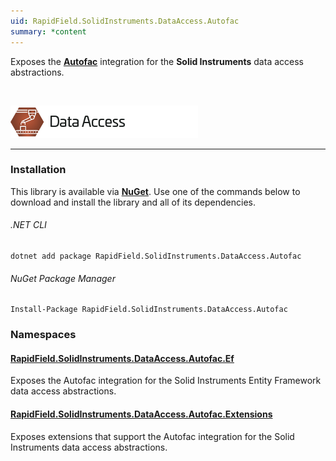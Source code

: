 ```yaml
---
uid: RapidField.SolidInstruments.DataAccess.Autofac
summary: *content
---
```


<!--
Copyright (c) RapidField LLC. Licensed under the MIT License. See LICENSE.txt in the project root for license information.
-->

Exposes the [**Autofac**](https://autofac.org/) integration for the **Solid Instruments** data access abstractions.

<br />

![Data Access label](../images/Label.DataAccess.300w.png)
- - -

### Installation

This library is available via [**NuGet**](https://docs.microsoft.com/en-us/nuget/quickstart/install-and-use-a-package-in-visual-studio). Use one of the commands below to download and install the library and all of its dependencies.

###### .NET CLI

```shell
dotnet add package RapidField.SolidInstruments.DataAccess.Autofac
```

###### NuGet Package Manager

```shell
Install-Package RapidField.SolidInstruments.DataAccess.Autofac
```

### Namespaces

#### [RapidField.SolidInstruments.DataAccess.Autofac.Ef](https://www.solidinstruments.com/api/RapidField.SolidInstruments.DataAccess.Autofac.Ef.html)

<section>
Exposes the Autofac integration for the Solid Instruments Entity Framework data access abstractions.
</section>

#### [RapidField.SolidInstruments.DataAccess.Autofac.Extensions](https://www.solidinstruments.com/api/RapidField.SolidInstruments.DataAccess.Autofac.Extensions.html)

<section>
Exposes extensions that support the Autofac integration for the Solid Instruments data access abstractions.
</section>